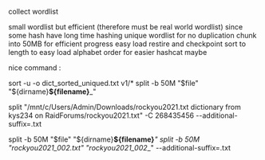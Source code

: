 collect wordlist 


small wordlist but efficient (therefore must be real world wordlist)
since some hash have long time hashing 
unique wordlist for no duplication
chunk into 50MB for efficient progress easy load restire and checkpoint 
sort to length to easy load
alphabet order for easier hashcat maybe 


nice command :

sort -u -o dict_sorted_uniqued.txt v1/*
split -b 50M "$file" "${dirname}__${filename}___"

split "/mnt/c/Users/Admin/Downloads/rockyou2021.txt dictionary from kys234 on RaidForums/rockyou2021.txt" -C 268435456 --additional-suffix=.txt

split -b 50M "$file" "${dirname}__${filename}___"
split -b 50M "rockyou2021_002.txt" "rockyou2021_002__" --additional-suffix=.txt
